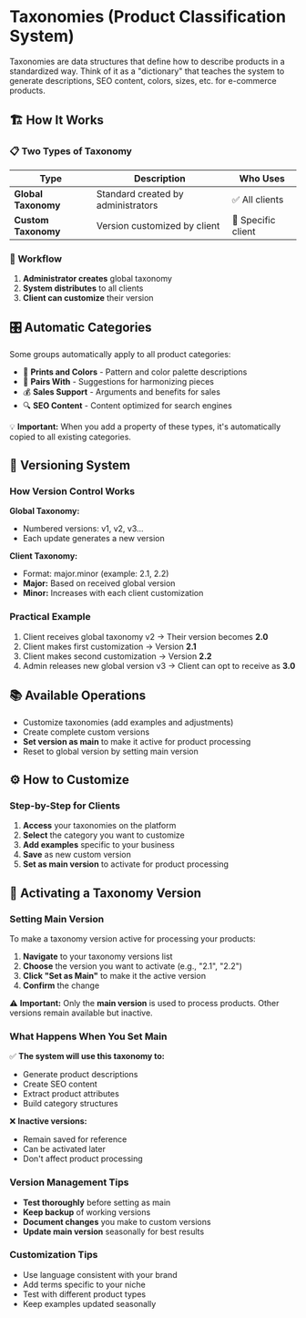 # Taxonomies (Product Classification System)

Taxonomies are data structures that define how to describe products in a standardized way. Think of it as a "dictionary" that teaches the system to generate descriptions, SEO content, colors, sizes, etc. for e-commerce products.

## 🏗️ How It Works

### 📋 Two Types of Taxonomy

| Type | Description | Who Uses |
|------|-------------|----------|
| **Global Taxonomy** | Standard created by administrators | ✅ All clients |
| **Custom Taxonomy** | Version customized by client | 👤 Specific client |

### 🔄 Workflow

1. **Administrator creates** global taxonomy
2. **System distributes** to all clients
3. **Client can customize** their version

## 🎛️ Automatic Categories

Some groups automatically apply to all product categories:

- 🎨 **Prints and Colors** - Pattern and color palette descriptions
- 👔 **Pairs With** - Suggestions for harmonizing pieces
- 💰 **Sales Support** - Arguments and benefits for sales
- 🔍 **SEO Content** - Content optimized for search engines

💡 **Important:** When you add a property of these types, it's automatically copied to all existing categories.

## 🔢 Versioning System

### How Version Control Works

**Global Taxonomy:**
- Numbered versions: v1, v2, v3...
- Each update generates a new version

**Client Taxonomy:**
- Format: major.minor (example: 2.1, 2.2)
- **Major:** Based on received global version
- **Minor:** Increases with each client customization

### Practical Example

1. Client receives global taxonomy v2 → Their version becomes **2.0**
2. Client makes first customization → Version **2.1**
3. Client makes second customization → Version **2.2**
4. Admin releases new global version v3 → Client can opt to receive as **3.0**

## 📚 Available Operations

- Customize taxonomies (add examples and adjustments)
- Create complete custom versions
- **Set version as main** to make it active for product processing
- Reset to global version by setting main version

## ⚙️ How to Customize

### Step-by-Step for Clients

1. **Access** your taxonomies on the platform
2. **Select** the category you want to customize
3. **Add examples** specific to your business
4. **Save** as new custom version
5. **Set as main version** to activate for product processing

## 🎯 Activating a Taxonomy Version

### Setting Main Version

To make a taxonomy version active for processing your products:

1. **Navigate** to your taxonomy versions list
2. **Choose** the version you want to activate (e.g., "2.1", "2.2")
3. **Click "Set as Main"** to make it the active version
4. **Confirm** the change

⚠️ **Important:** Only the **main version** is used to process products. Other versions remain available but inactive.

### What Happens When You Set Main

✅ **The system will use this taxonomy to:**
- Generate product descriptions
- Create SEO content
- Extract product attributes
- Build category structures

❌ **Inactive versions:**
- Remain saved for reference
- Can be activated later
- Don't affect product processing

### Version Management Tips

- **Test thoroughly** before setting as main
- **Keep backup** of working versions
- **Document changes** you make to custom versions
- **Update main version** seasonally for best results

### Customization Tips

- Use language consistent with your brand
- Add terms specific to your niche
- Test with different product types
- Keep examples updated seasonally